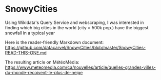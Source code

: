 # SnowyCities
Using Wikidata's Query Service and webscraping, I was interested in finding which big cities in the world (city > 500k pop.) have the biggest snowfall in a typical year

Here is the reader-friendly Markdown document: https://github.com/datacarvel/SnowyCities/blob/master/SnowyCities-READ-THIS-ONE.md

The resulting article on MétéoMédia: https://www.meteomedia.com/ca/nouvelles/article/quelles-grandes-villes-du-monde-recoivent-le-plus-de-neige

